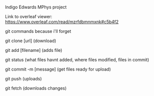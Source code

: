 Indigo Edwards MPhys project

Link to overleaf viewer: https://www.overleaf.com/read/mzrfdbmnmxnk#c5b4f2 

git commands because i'll forget

  git clone [url]           (download)
  
  git add [filename]        (adds file)
  
  git status                (what files havnt added, where files modified, files in commit)
  
  git commit -m [message]   (get files ready for upload)
  
  git push                  (uploads)
  
  git fetch                 (downloads changes)
